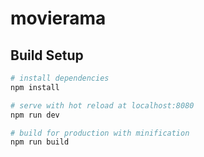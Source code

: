 # movierama

## Build Setup

``` bash
# install dependencies
npm install

# serve with hot reload at localhost:8080
npm run dev

# build for production with minification
npm run build
```